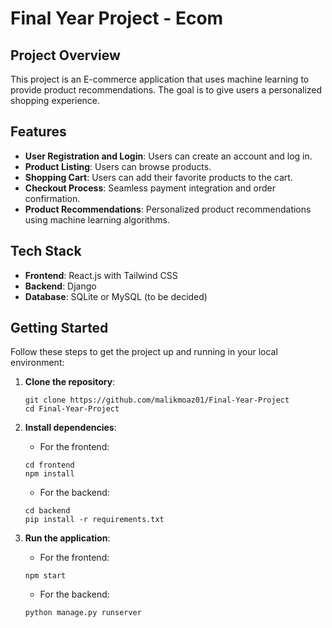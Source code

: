    
# Final Year Project -  Ecom

## Project Overview
This project is an E-commerce application that uses machine learning to provide product recommendations. The goal is to give users a personalized shopping experience.

## Features
- **User Registration and Login**: Users can create an account and log in.
- **Product Listing**: Users can browse products.
- **Shopping Cart**: Users can add their favorite products to the cart.
- **Checkout Process**: Seamless payment integration and order confirmation.
- **Product Recommendations**: Personalized product recommendations using machine learning algorithms.

## Tech Stack
- **Frontend**: React.js with Tailwind CSS
- **Backend**: Django
- **Database**: SQLite or MySQL (to be decided)

## Getting Started
Follow these steps to get the project up and running in your local environment:

1. **Clone the repository**:
    ```
    git clone https://github.com/malikmoaz01/Final-Year-Project
    cd Final-Year-Project
    ```

2. **Install dependencies**:
   - For the frontend:
    ```
    cd frontend
    npm install
    ```

   - For the backend:
    ```
    cd backend
    pip install -r requirements.txt
    ```

3. **Run the application**:
   - For the frontend:
    ```
    npm start
    ```

   - For the backend:
    ```
    python manage.py runserver
    ```
